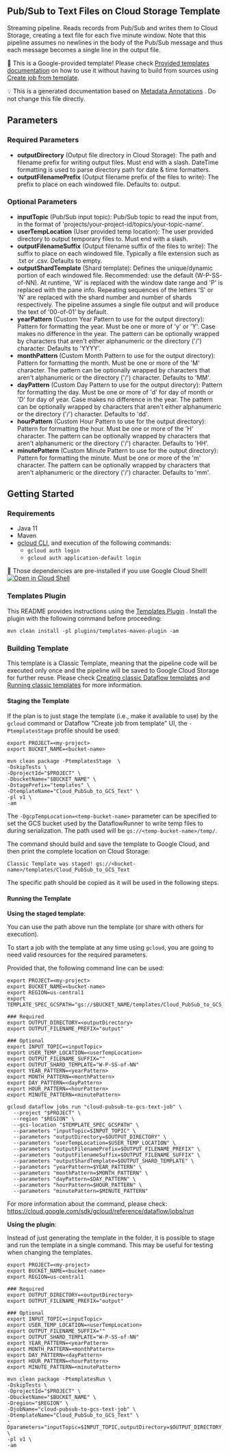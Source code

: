 Pub/Sub to Text Files on Cloud Storage Template
---
Streaming pipeline. Reads records from Pub/Sub and writes them to Cloud Storage, creating a text file for each five minute window. Note that this pipeline assumes no newlines in the body of the Pub/Sub message and thus each message becomes a single line in the output file.

:memo: This is a Google-provided template! Please
check [Provided templates documentation](https://cloud.google.com/dataflow/docs/guides/templates/provided/pubsub-topic-to-text)
on how to use it without having to build from sources using [Create job from template](https://console.cloud.google.com/dataflow/createjob?template=Cloud_PubSub_to_GCS_Text).


:bulb: This is a generated documentation based
on [Metadata Annotations](https://github.com/GoogleCloudPlatform/DataflowTemplates#metadata-annotations)
. Do not change this file directly.

## Parameters

### Required Parameters

* **outputDirectory** (Output file directory in Cloud Storage): The path and filename prefix for writing output files. Must end with a slash. DateTime formatting is used to parse directory path for date & time formatters.
* **outputFilenamePrefix** (Output filename prefix of the files to write): The prefix to place on each windowed file. Defaults to: output.

### Optional Parameters

* **inputTopic** (Pub/Sub input topic): Pub/Sub topic to read the input from, in the format of 'projects/your-project-id/topics/your-topic-name'.
* **userTempLocation** (User provided temp location): The user provided directory to output temporary files to. Must end with a slash.
* **outputFilenameSuffix** (Output filename suffix of the files to write): The suffix to place on each windowed file. Typically a file extension such as .txt or .csv. Defaults to empty.
* **outputShardTemplate** (Shard template): Defines the unique/dynamic portion of each windowed file. Recommended: use the default (W-P-SS-of-NN). At runtime, 'W' is replaced with the window date range and 'P' is replaced with the pane info. Repeating sequences of the letters 'S' or 'N' are replaced with the shard number and number of shards respectively. The pipeline assumes a single file output and will produce the text of '00-of-01' by default.
* **yearPattern** (Custom Year Pattern to use for the output directory): Pattern for formatting the year. Must be one or more of 'y' or 'Y'. Case makes no difference in the year. The pattern can be optionally wrapped by characters that aren't either alphanumeric or the directory ('/') character. Defaults to 'YYYY'.
* **monthPattern** (Custom Month Pattern to use for the output directory): Pattern for formatting the month. Must be one or more of the 'M' character. The pattern can be optionally wrapped by characters that aren't alphanumeric or the directory ('/') character. Defaults to 'MM'.
* **dayPattern** (Custom Day Pattern to use for the output directory): Pattern for formatting the day. Must be one or more of 'd' for day of month or 'D' for day of year. Case makes no difference in the year. The pattern can be optionally wrapped by characters that aren't either alphanumeric or the directory ('/') character. Defaults to 'dd'.
* **hourPattern** (Custom Hour Pattern to use for the output directory): Pattern for formatting the hour. Must be one or more of the 'H' character. The pattern can be optionally wrapped by characters that aren't alphanumeric or the directory ('/') character. Defaults to 'HH'.
* **minutePattern** (Custom Minute Pattern to use for the output directory): Pattern for formatting the minute. Must be one or more of the 'm' character. The pattern can be optionally wrapped by characters that aren't alphanumeric or the directory ('/') character. Defaults to 'mm'.



## Getting Started

### Requirements

* Java 11
* Maven
* [gcloud CLI](https://cloud.google.com/sdk/gcloud), and execution of the
  following commands:
  * `gcloud auth login`
  * `gcloud auth application-default login`

:star2: Those dependencies are pre-installed if you use Google Cloud Shell!
[![Open in Cloud Shell](http://gstatic.com/cloudssh/images/open-btn.svg)](https://console.cloud.google.com/cloudshell/editor?cloudshell_git_repo=https%3A%2F%2Fgithub.com%2FGoogleCloudPlatform%2FDataflowTemplates.git&cloudshell_open_in_editor=/v1/src/main/java/com/google/cloud/teleport/templates/PubsubToText.java)

### Templates Plugin

This README provides instructions using
the [Templates Plugin](https://github.com/GoogleCloudPlatform/DataflowTemplates#templates-plugin)
. Install the plugin with the following command before proceeding:

```shell
mvn clean install -pl plugins/templates-maven-plugin -am
```

### Building Template

This template is a Classic Template, meaning that the pipeline code will be
executed only once and the pipeline will be saved to Google Cloud Storage for
further reuse. Please check [Creating classic Dataflow templates](https://cloud.google.com/dataflow/docs/guides/templates/creating-templates)
and [Running classic templates](https://cloud.google.com/dataflow/docs/guides/templates/running-templates)
for more information.

#### Staging the Template

If the plan is to just stage the template (i.e., make it available to use) by
the `gcloud` command or Dataflow "Create job from template" UI,
the `-PtemplatesStage` profile should be used:

```shell
export PROJECT=<my-project>
export BUCKET_NAME=<bucket-name>

mvn clean package -PtemplatesStage  \
-DskipTests \
-DprojectId="$PROJECT" \
-DbucketName="$BUCKET_NAME" \
-DstagePrefix="templates" \
-DtemplateName="Cloud_PubSub_to_GCS_Text" \
-pl v1 \
-am
```

The `-DgcpTempLocation=<temp-bucket-name>` parameter can be specified to set the GCS bucket used by the DataflowRunner to write
temp files to during serialization. The path used will be `gs://<temp-bucket-name>/temp/`.

The command should build and save the template to Google Cloud, and then print
the complete location on Cloud Storage:

```
Classic Template was staged! gs://<bucket-name>/templates/Cloud_PubSub_to_GCS_Text
```

The specific path should be copied as it will be used in the following steps.

#### Running the Template

**Using the staged template**:

You can use the path above run the template (or share with others for execution).

To start a job with the template at any time using `gcloud`, you are going to
need valid resources for the required parameters.

Provided that, the following command line can be used:

```shell
export PROJECT=<my-project>
export BUCKET_NAME=<bucket-name>
export REGION=us-central1
export TEMPLATE_SPEC_GCSPATH="gs://$BUCKET_NAME/templates/Cloud_PubSub_to_GCS_Text"

### Required
export OUTPUT_DIRECTORY=<outputDirectory>
export OUTPUT_FILENAME_PREFIX="output"

### Optional
export INPUT_TOPIC=<inputTopic>
export USER_TEMP_LOCATION=<userTempLocation>
export OUTPUT_FILENAME_SUFFIX=""
export OUTPUT_SHARD_TEMPLATE="W-P-SS-of-NN"
export YEAR_PATTERN=<yearPattern>
export MONTH_PATTERN=<monthPattern>
export DAY_PATTERN=<dayPattern>
export HOUR_PATTERN=<hourPattern>
export MINUTE_PATTERN=<minutePattern>

gcloud dataflow jobs run "cloud-pubsub-to-gcs-text-job" \
  --project "$PROJECT" \
  --region "$REGION" \
  --gcs-location "$TEMPLATE_SPEC_GCSPATH" \
  --parameters "inputTopic=$INPUT_TOPIC" \
  --parameters "outputDirectory=$OUTPUT_DIRECTORY" \
  --parameters "userTempLocation=$USER_TEMP_LOCATION" \
  --parameters "outputFilenamePrefix=$OUTPUT_FILENAME_PREFIX" \
  --parameters "outputFilenameSuffix=$OUTPUT_FILENAME_SUFFIX" \
  --parameters "outputShardTemplate=$OUTPUT_SHARD_TEMPLATE" \
  --parameters "yearPattern=$YEAR_PATTERN" \
  --parameters "monthPattern=$MONTH_PATTERN" \
  --parameters "dayPattern=$DAY_PATTERN" \
  --parameters "hourPattern=$HOUR_PATTERN" \
  --parameters "minutePattern=$MINUTE_PATTERN"
```

For more information about the command, please check:
https://cloud.google.com/sdk/gcloud/reference/dataflow/jobs/run


**Using the plugin**:

Instead of just generating the template in the folder, it is possible to stage
and run the template in a single command. This may be useful for testing when
changing the templates.

```shell
export PROJECT=<my-project>
export BUCKET_NAME=<bucket-name>
export REGION=us-central1

### Required
export OUTPUT_DIRECTORY=<outputDirectory>
export OUTPUT_FILENAME_PREFIX="output"

### Optional
export INPUT_TOPIC=<inputTopic>
export USER_TEMP_LOCATION=<userTempLocation>
export OUTPUT_FILENAME_SUFFIX=""
export OUTPUT_SHARD_TEMPLATE="W-P-SS-of-NN"
export YEAR_PATTERN=<yearPattern>
export MONTH_PATTERN=<monthPattern>
export DAY_PATTERN=<dayPattern>
export HOUR_PATTERN=<hourPattern>
export MINUTE_PATTERN=<minutePattern>

mvn clean package -PtemplatesRun \
-DskipTests \
-DprojectId="$PROJECT" \
-DbucketName="$BUCKET_NAME" \
-Dregion="$REGION" \
-DjobName="cloud-pubsub-to-gcs-text-job" \
-DtemplateName="Cloud_PubSub_to_GCS_Text" \
-Dparameters="inputTopic=$INPUT_TOPIC,outputDirectory=$OUTPUT_DIRECTORY,userTempLocation=$USER_TEMP_LOCATION,outputFilenamePrefix=$OUTPUT_FILENAME_PREFIX,outputFilenameSuffix=$OUTPUT_FILENAME_SUFFIX,outputShardTemplate=$OUTPUT_SHARD_TEMPLATE,yearPattern=$YEAR_PATTERN,monthPattern=$MONTH_PATTERN,dayPattern=$DAY_PATTERN,hourPattern=$HOUR_PATTERN,minutePattern=$MINUTE_PATTERN" \
-pl v1 \
-am
```

